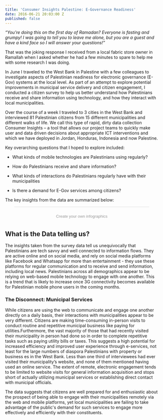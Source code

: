 ```yaml
---
title: 'Consumer Insights Palestine: E-Governance Readiness'
date: 2016-06-21 20:03:00 Z
published: false
---
```


*“You’re doing this on the first day of Ramadan? Everyone is fasting and grumpy! I was going to tell you to leave me alone, but you are a guest and have a kind face so I will answer your questions!”*

That was the joking response I received from a local fabric store owner in Ramallah when I asked whether he had a few minutes to spare to help me with some research I was doing.

In June I traveled to the West Bank in Palestine with a few colleagues to investigate aspects of Palestinian readiness for electronic governance (E-Gov) systems at the local level. As part of an attempt to explore potential improvements in municipal service delivery and citizen engagement, I conducted a citizen survey to help us better understand how Palestinians receive and share information using technology, and how they interact with local municipalities.

Over the course of a week I traveled to 3 cities in the West Bank and interviewed 81 Palestinian citizens from 15 different municipalities and different walks of life. We call this type of rapid, dirty data collection Consumer Insights – a tool that allows our project teams to quickly make user and data driven decisions about appropriate ICT interventions and which we have deployed in Jordan, Honduras, Indonesia and now Palestine.

Key overarching questions that I hoped to explore included:

* What kinds of mobile technologies are Palestinians using regularly?

* How do Palestinians receive and share information?

* What kinds of interactions do Palestinians regularly have with their municipalities

* Is there a demand for E-Gov services among citizens?

The key insights from the data are summarized below:

<script id="infogram_0_0cb97e12-2f6d-4b38-913f-3cb3083ee267" title="" src="//e.infogr.am/js/embed.js?8Zs" type="text/javascript"></script><div style="padding:8px 0;font-family:Arial!important;font-size:13px!important;line-height:15px!important;text-align:center;border-top:1px solid #dadada;margin:0 30px"><br><a style="color:#989898!important;text-decoration:none!important;" href="https://infogr.am" target="_blank">Create your own infographics</a></div>

## What is the Data telling us?

The insights taken from the survey data tell us unequivocally that Palestinians are tech savvy and well connected to information flows. They are active online and on social media, and rely on social media platforms like Facebook and Whatsapp for more than entertainment - they use these platforms for regular communication and to receive and send information, including local news. Palestinians across all demographics appear to be relying on web-based mobile technology to engage with one another. This is a trend that is likely to increase once 3G connectivity becomes available for Palestinian mobile phone users in the coming months.

### The Disconnect: Municipal Services

While citizens are using the web to communicate and engage one another directly on a daily basis, their interactions with municipalities appear to be very different. Citizens are making time-consuming in-person visits to conduct routine and repetitive municipal business like paying for utilities.Furthermore, the vast majority of those that had recently visited their municipality in person had done so in order to complete repetitive tasks  such as paying utility bills or taxes. This suggests a high potential for increased efficiency and improved user experience through e-services, not least for the large numbers of diaspora Palestinians with property or business es in the West Bank.  Less than one third of interviewees had ever visited their municipality’s website, and none of them mentioned having used an online service. The extent of remote, electronic engagement tends to be limited to website visits for general information acquisition and stops short of actually utilizing municipal services or establishing direct contact with municipal officials. 

The data suggests that citizens are well prepared for and enthusiastic about the prospect of being able to engage with their municipalities remotely via the web and mobile platforms, yet local municipalities are failing to take advantage of the public's demand for such services to engage more effectively and efficiently with their constituents.